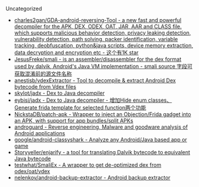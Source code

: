 Uncategorized

* [charles2gan/GDA-android-reversing-Tool - a new fast and powerful decompiler for the APK, DEX, ODEX, OAT, JAR, AAR and CLASS file. which supports malicious behavior detection, privacy leaking detection, vulnerability detection, path solving, packer identification, variable tracking, deobfuscation, python&java scripts, device memory extraction, data decryption and encryption etc - 这个有1K star](https://github.com/charles2gan/GDA-android-reversing-Tool)
* [JesusFreke/smali - is an assembler/disassembler for the dex format used by dalvik, Android's Java VM implementation - smali source 字段可获取混淆前的源文件名称](https://github.com/JesusFreke/smali)
* [anestisb/vdexExtractor - Tool to decompile & extract Android Dex bytecode from Vdex files](https://github.com/anestisb/vdexExtractor)
* [skylot/jadx - Dex to Java decompiler](https://github.com/skylot/jadx)
* [eybisi/jadx - Dex to Java decompiler - 增加Hide enum classes、Generate frida template for selected function两个功能](https://github.com/eybisi/jadx)
* [NickstaDB/patch-apk - Wrapper to inject an Objection/Frida gadget into an APK, with support for app bundles/split APKs](https://github.com/NickstaDB/patch-apk)
* [androguard - Reverse engineering, Malware and goodware analysis of Android applications](https://github.com/androguard/androguard)
* [google/android-classyshark - Analyze any Android/Java based app or game](https://github.com/google/android-classyshark)
* [Storyyeller/enjarify - a tool for translating Dalvik bytecode to equivalent Java bytecode](https://github.com/Storyyeller/enjarify)
* [testwhat/SmaliEx - A wrapper to get de-optimized dex from odex/oat/vdex](https://github.com/testwhat/SmaliEx)
* [nelenkov/android-backup-extractor - Android backup extractor](https://github.com/nelenkov/android-backup-extractor)
